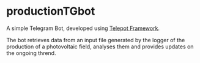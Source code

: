 # productionTGbot

A simple Telegram Bot, developed using [Telepot Framework](https://github.com/nickoala/telepot).

The bot retrieves data from an input file generated by the logger of the production of a photovoltaic
field, analyses them and provides updates on the ongoing thrend.